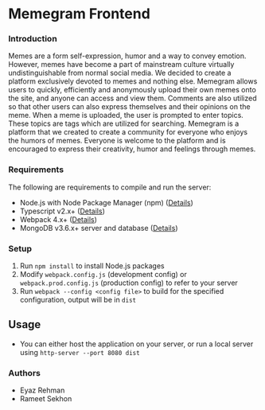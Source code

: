 # Memegram Frontend
### Introduction
Memes are a form self-expression, humor and a way to convey emotion. However, memes have become a part of mainstream culture virtually undistinguishable from normal social media. We decided to create a platform exclusively devoted to memes and nothing else. Memegram allows users to quickly, efficiently and anonymously upload their own memes onto the site, and anyone can access and view them. Comments are also utilized so that other users can also express themselves and their opinions on the meme. When a meme is uploaded, the user is prompted to enter topics. These topics are tags which are utilized for searching. Memegram is a platform that we created to create a community for everyone who enjoys the humors of memes. Everyone is welcome to the platform and is encouraged to express their creativity, humor and feelings through memes.

### Requirements
The following are requirements to compile and run the server:
- Node.js with Node Package Manager (npm) ([Details](https://nodejs.org/en/download/))
- Typescript v2.x+ ([Details](https://www.typescriptlang.org/index.html#download-links))
- Webpack 4.x+ ([Details](https://webpack.js.org/))
- MongoDB v3.6.x+ server and database ([Details](https://docs.mongodb.com/manual/tutorial/install-mongodb-on-windows/))

### Setup
1. Run `npm install` to install Node.js packages
2. Modify `webpack.config.js` (development config) or `webpack.prod.config.js` (production config) to refer to your server
3. Run `webpack --config <config file>` to build for the specified configuration, output will be in `dist`

## Usage
- You can either host the application on your server, or run a local server using `http-server --port 8080 dist`

### Authors
- Eyaz Rehman
- Rameet Sekhon
